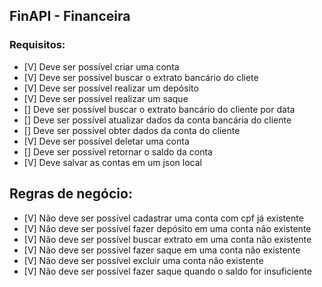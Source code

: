 ## FinAPI - Financeira

### Requisitos:
- [V] Deve ser possível criar uma conta
- [V] Deve ser possível buscar o extrato bancário do cliete
- [V] Deve ser possível realizar um depósito
- [V] Deve ser possível realizar um saque
- [] Deve ser possível buscar o extrato bancário do cliente por data
- [] Deve ser possível atualizar dados da conta bancária do cliente
- [] Deve ser possível obter dados da conta do cliente
- [V] Deve ser possível deletar uma conta
- [] Deve ser possível retornar o saldo da conta
- [V] Deve salvar as contas em um json local

## Regras de negócio:
- [V] Não deve ser possível cadastrar uma conta com cpf já existente
- [V] Não deve ser possível fazer depósito em uma conta não existente
- [V] Não deve ser possível buscar extrato em uma conta não existente
- [V] Não deve ser possível fazer saque em uma conta não existente
- [V] Não deve ser possível excluir uma conta não existente
- [V] Não deve ser possível fazer saque quando o saldo for insuficiente